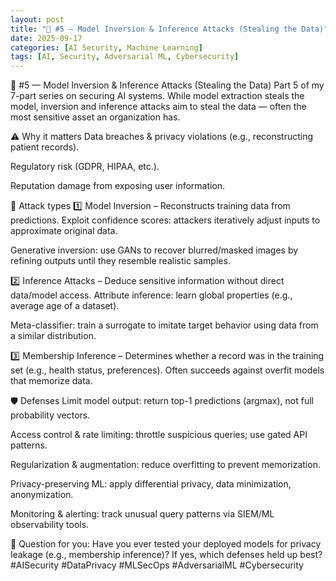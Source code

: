 ```yaml
---
layout: post
title: "🔐 #5 — Model Inversion & Inference Attacks (Stealing the Data)"
date: 2025-09-17
categories: [AI Security, Machine Learning]
tags: [AI, Security, Adversarial ML, Cybersecurity]
---
```


🔐 #5 — Model Inversion & Inference Attacks (Stealing the Data)
Part 5 of my 7-part series on securing AI systems.
While model extraction steals the model, inversion and inference attacks aim to steal the data — often the most sensitive asset an organization has.

⚠️ Why it matters
Data breaches & privacy violations (e.g., reconstructing patient records).


Regulatory risk (GDPR, HIPAA, etc.).


Reputation damage from exposing user information.



🧠 Attack types
1️⃣ Model Inversion – Reconstructs training data from predictions.
Exploit confidence scores: attackers iteratively adjust inputs to approximate original data.


Generative inversion: use GANs to recover blurred/masked images by refining outputs until they resemble realistic samples.


2️⃣ Inference Attacks – Deduce sensitive information without direct data/model access.
Attribute inference: learn global properties (e.g., average age of a dataset).


Meta-classifier: train a surrogate to imitate target behavior using data from a similar distribution.


3️⃣ Membership Inference – Determines whether a record was in the training set (e.g., health status, preferences). Often succeeds against overfit models that memorize data.

🛡️ Defenses
Limit model output: return top-1 predictions (argmax), not full probability vectors.


Access control & rate limiting: throttle suspicious queries; use gated API patterns.


Regularization & augmentation: reduce overfitting to prevent memorization.


Privacy-preserving ML: apply differential privacy, data minimization, anonymization.


Monitoring & alerting: track unusual query patterns via SIEM/ML observability tools.



💬 Question for you: Have you ever tested your deployed models for privacy leakage (e.g., membership inference)? If yes, which defenses held up best?
#AISecurity #DataPrivacy #MLSecOps #AdversarialML #Cybersecurity


